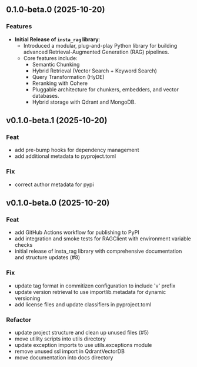 ## 0.1.0-beta.0 (2025-10-20)

### Features

- **Initial Release of `insta_rag` library**:
  - Introduced a modular, plug-and-play Python library for building advanced Retrieval-Augmented Generation (RAG) pipelines.
  - Core features include:
    - Semantic Chunking
    - Hybrid Retrieval (Vector Search + Keyword Search)
    - Query Transformation (HyDE)
    - Reranking with Cohere
    - Pluggable architecture for chunkers, embedders, and vector databases.
    - Hybrid storage with Qdrant and MongoDB.

## v0.1.0-beta.1 (2025-10-20)

### Feat

- add pre-bump hooks for dependency management
- add additional metadata to pyproject.toml

### Fix

- correct author metadata for pypi

## v0.1.0-beta.0 (2025-10-20)

### Feat

- add GitHub Actions workflow for publishing to PyPI
- add integration and smoke tests for RAGClient with environment variable checks
- initial release of insta_rag library with comprehensive documentation and structure updates (#8)

### Fix

- update tag format in commitizen configuration to include 'v' prefix
- update version retrieval to use importlib.metadata for dynamic versioning
- add license files and update classifiers in pyproject.toml

### Refactor

- update project structure and clean up unused files (#5)
- move utility scripts into utils directory
- update exception imports to use utils.exceptions module
- remove unused ssl import in QdrantVectorDB
- move documentation into docs directory
